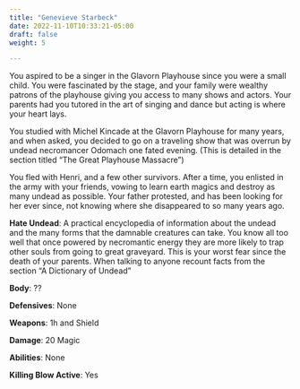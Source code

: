 ```yaml
---
title: "Genevieve Starbeck"
date: 2022-11-10T10:33:21-05:00
draft: false
weight: 5

---
```


You aspired to be a singer in the Glavorn Playhouse since you were a small child. You were fascinated by the stage, and your family were wealthy patrons of the playhouse giving you access to many shows and actors. Your parents had you tutored in the art of singing and dance but acting is where your heart lays. 

You studied with Michel Kincade at the Glavorn Playhouse for many years, and when asked, you decided to go on a traveling show that was overrun by undead necromancer Odomach one fated evening. (This is detailed in the section titled “The Great Playhouse Massacre”)

You fled with Henri, and a few other survivors. After a time, you enlisted in the army with your friends, vowing to learn earth magics and destroy as many undead as possible. Your father protested, and has been looking for her ever since, not knowing where she disappeared to so many years ago.

**Hate Undead**: A practical encyclopedia of information about the undead and the many forms that the damnable creatures can take. You know all too well that once powered by necromantic energy they are more likely to trap other souls from going to great graveyard. This is your worst fear since the death of your parents. When talking to anyone recount facts from the section “A Dictionary of Undead” 

**Body**: ??

 **Defensives**: None

 **Weapons**: 1h and Shield

 **Damage**: 20 Magic

 **Abilities**: None

 **Killing Blow Active**: Yes